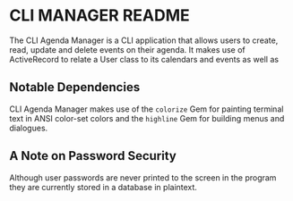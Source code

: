 # CLI MANAGER README

The CLI Agenda Manager is a CLI application that allows users to create, read, update and delete events on their agenda. It makes use of ActiveRecord to relate a User class to its calendars and events as well as
<!-- {FIXME} README -->

## Notable Dependencies

CLI Agenda Manager makes use of the `colorize` Gem for painting terminal text in ANSI color-set colors and the `highline` Gem for building menus and dialogues.

## A Note on Password Security

Although user passwords are never printed to the screen in the program they are currently stored in a database in plaintext.
